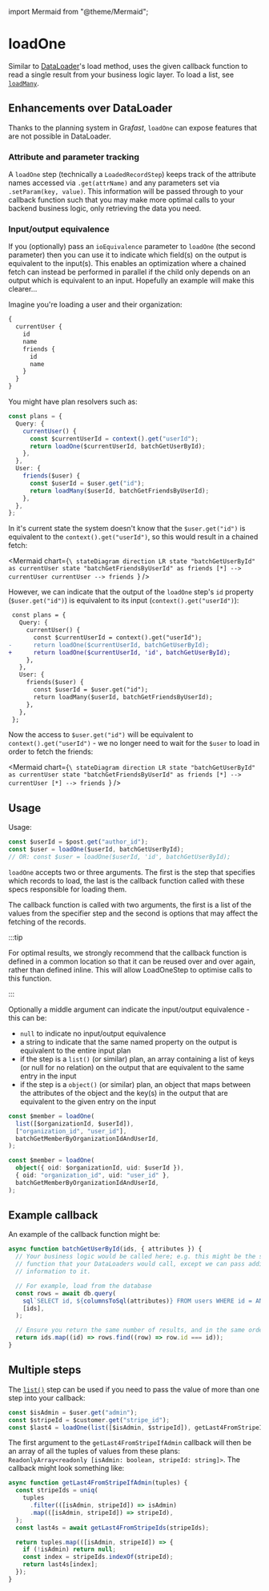 import Mermaid from "@theme/Mermaid";

# loadOne

Similar to [DataLoader][]'s load method, uses the given callback function to
read a single result from your business logic layer. To load a list, see
[`loadMany`](./loadMany.md).

## Enhancements over DataLoader

Thanks to the planning system in Gra*fast*, `loadOne` can expose features that
are not possible in DataLoader.

### Attribute and parameter tracking

A `loadOne` step (technically a `LoadedRecordStep`) keeps track of the
attribute names accessed via `.get(attrName)` and any parameters set via
`.setParam(key, value)`. This information will be passed through to your
callback function such that you may make more optimal calls to your backend
business logic, only retrieving the data you need.

### Input/output equivalence

If you (optionally) pass an `ioEquivalence` parameter to `loadOne` (the second
parameter) then you can use it to indicate which field(s) on the output is
equivalent to the input(s). This enables an optimization where a chained fetch
can instead be performed in parallel if the child only depends on an output
which is equivalent to an input. Hopefully an example will make this clearer...

Imagine you're loading a user and their organization:

```graphql
{
  currentUser {
    id
    name
    friends {
      id
      name
    }
  }
}
```

You might have plan resolvers such as:

```ts
const plans = {
  Query: {
    currentUser() {
      const $currentUserId = context().get("userId");
      return loadOne($currentUserId, batchGetUserById);
    },
  },
  User: {
    friends($user) {
      const $userId = $user.get("id");
      return loadMany($userId, batchGetFriendsByUserId);
    },
  },
};
```

In it's current state the system doesn't know that the `$user.get("id")` is
equivalent to the `context().get("userId")`, so this would result in a chained
fetch:

<Mermaid chart={`\
stateDiagram
  direction LR
  state "batchGetUserById" as currentUser
  state "batchGetFriendsByUserId" as friends
  [*] --> currentUser
  currentUser --> friends
`} />

However, we can indicate that the output of the `loadOne` step's `id` property
(`$user.get("id")`) is equivalent to its input (`context().get("userId")`):

```diff {5-6}
 const plans = {
   Query: {
     currentUser() {
       const $currentUserId = context().get("userId");
-      return loadOne($currentUserId, batchGetUserById);
+      return loadOne($currentUserId, 'id', batchGetUserById);
     },
   },
   User: {
     friends($user) {
       const $userId = $user.get("id");
       return loadMany($userId, batchGetFriendsByUserId);
     },
   },
 };
```

Now the access to `$user.get("id")` will be equivalent to
`context().get("userId")` - we no longer need to wait for the `$user` to load
in order to fetch the friends:

<Mermaid chart={`\
stateDiagram
  direction LR
  state "batchGetUserById" as currentUser
  state "batchGetFriendsByUserId" as friends
  [*] --> currentUser
  [*] --> friends
`} />

## Usage

Usage:

```ts
const $userId = $post.get("author_id");
const $user = loadOne($userId, batchGetUserById);
// OR: const $user = loadOne($userId, 'id', batchGetUserById);
```

`loadOne` accepts two or three arguments. The first is the step that specifies which
records to load, the last is the callback function called with these specs
responsible for loading them.

The callback function is called with two arguments, the first is a list of the
values from the specifier step and the second is options that may affect the
fetching of the records.

:::tip

For optimal results, we strongly recommend that the callback function is defined
in a common location so that it can be reused over and over again, rather than
defined inline. This will allow LoadOneStep to optimise calls to this function.

:::

Optionally a middle argument can indicate the input/output equivalence - this can be:

- `null` to indicate no input/output equivalence
- a string to indicate that the same named property on the output is equivalent
  to the entire input plan
- if the step is a `list()` (or similar) plan, an array containing a list of
  keys (or null for no relation) on the output that are equivalent to the same
  entry in the input
- if the step is a `object()` (or similar) plan, an object that maps between
  the attributes of the object and the key(s) in the output that are equivalent
  to the given entry on the input

```ts title="Example for a list step"
const $member = loadOne(
  list([$organizationId, $userId]),
  ["organization_id", "user_id"],
  batchGetMemberByOrganizationIdAndUserId,
);
```

```ts title="Example for an object step"
const $member = loadOne(
  object({ oid: $organizationId, uid: $userId }),
  { oid: "organization_id", uid: "user_id" },
  batchGetMemberByOrganizationIdAndUserId,
);
```

## Example callback

An example of the callback function might be:

```ts
async function batchGetUserById(ids, { attributes }) {
  // Your business logic would be called here; e.g. this might be the same
  // function that your DataLoaders would call, except we can pass additional
  // information to it.

  // For example, load from the database
  const rows = await db.query(
    sql`SELECT id, ${columnsToSql(attributes)} FROM users WHERE id = ANY($1);`,
    [ids],
  );

  // Ensure you return the same number of results, and in the same order!
  return ids.map((id) => rows.find((row) => row.id === id));
}
```

## Multiple steps

The [`list()`](./list) step can be used if you need to pass the value of more
than one step into your callback:

```ts
const $isAdmin = $user.get("admin");
const $stripeId = $customer.get("stripe_id");
const $last4 = loadOne(list([$isAdmin, $stripeId]), getLast4FromStripeIfAdmin);
```

The first argument to the `getLast4FromStripeIfAdmin` callback will then be an
array of all the tuples of values from these plans: `ReadonlyArray<readonly [isAdmin:
boolean, stripeId: string]>`. The callback might look something like:

```ts
async function getLast4FromStripeIfAdmin(tuples) {
  const stripeIds = uniq(
    tuples
      .filter(([isAdmin, stripeId]) => isAdmin)
      .map(([isAdmin, stripeId]) => stripeId),
  );
  const last4s = await getLast4FromStripeIds(stripeIds);

  return tuples.map(([isAdmin, stripeId]) => {
    if (!isAdmin) return null;
    const index = stripeIds.indexOf(stripeId);
    return last4s[index];
  });
}
```

[dataloader]: https://github.com/graphql/dataloader
